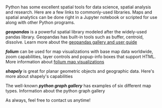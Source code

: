 Python has some excellent spatial tools for data science, spatial analysis and research. Here are a few links to commonly-used libraries. Maps and spatial analytics can be done right in a Jupyter notebook or scripted for use along with other Python programs.

***geopandas*** is a powerful spatial library modeled after the widely-used pandas library. Geopandas has built-in tools such as buffer, centroid, dissolve. Learn more about the [geopandas gallery and user guide](https://geopandas.org/en/stable/gallery/index.html)

***folium*** can be used for map visualizations with base map data worldwide, zoom capabilities, layer controls and popup-info boxes that support HTML. More information about [folium map visualizations](https://python-visualization.github.io/folium/latest/user_guide.html)

***shapely*** is great for planar geometric objects and geographic data. Here's more about shapely's capabilities

The well-known ***python graph gallery*** has examples of six different map types. Information about the python graph gallery

As always, feel free to contact us anytime!
